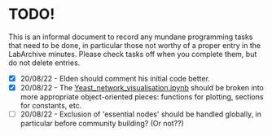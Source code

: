 # TODO!
This is an informal document to record any mundane programming tasks that need to be done, in particular those not worthy of a proper entry in the LabArchive minutes.
Please check tasks off when you complete them, but do not delete entries.

- [x] 20/08/22 - Elden should comment his initial code better.
- [x] 20/08/22 - The <a href="https://github.com/xdimos/Group-D-3888-Project/blob/main/Yeast_network_visualisation.ipynb">Yeast_network_visualisation.ipynb</a> should be broken into more appropriate object-oriented pieces: functions for plotting, sections for constants, etc.
- [ ] 20/08/22 - Exclusion of 'essential nodes' should be handled globally, in particular before community building? (Or not??)
